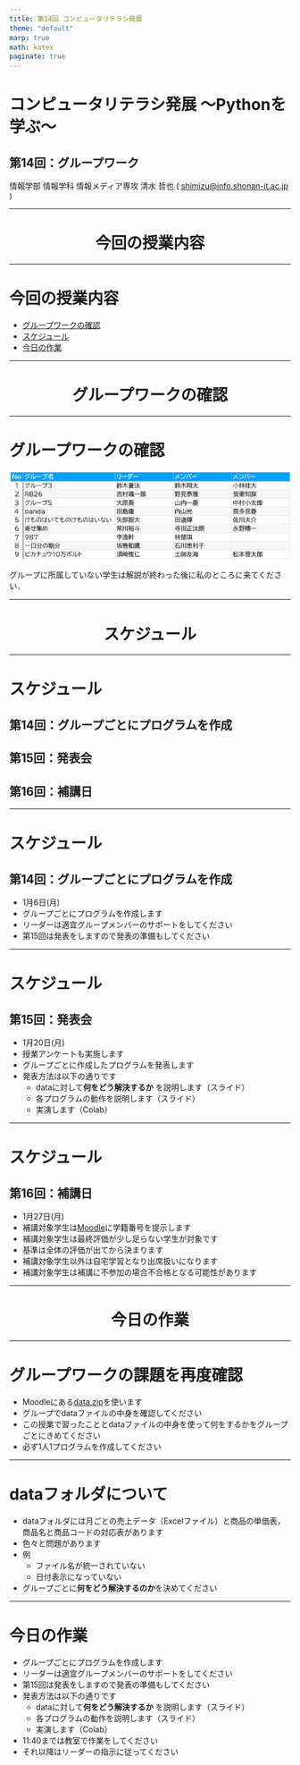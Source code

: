 ```yaml
---
title: 第14回 コンピュータリテラシ発展
theme: "default"
marp: true
math: katex
paginate: true
---
```


# コンピュータリテラシ発展 〜Pythonを学ぶ〜

## 第14回：グループワーク

情報学部 情報学科 情報メディア専攻
清水 哲也 ( shimizu@info.shonan-it.ac.jp )

---

<div Align=center>

# 今回の授業内容

</div>

---

# 今回の授業内容

- [グループワークの確認](#グループワークの確認)
- [スケジュール](#スケジュール)
- [今日の作業](#今日の作業)

---

<div Align=center>

# グループワークの確認

</div>

---

# グループワークの確認

<!-- グループワーク表を作成して貼り付ける -->

![](./img/team-list.png)

グループに所属していない学生は解説が終わった後に私のところに来てください．

---

<div Align=center>

# スケジュール

</div>

---

# スケジュール

## 第14回：グループごとにプログラムを作成

## 第15回：発表会

## 第16回：補講日

---

# スケジュール

## 第14回：グループごとにプログラムを作成

- 1月6日(月)
- グループごとにプログラムを作成します
- リーダーは適宜グループメンバーのサポートをしてください
- 第15回は発表をしますので発表の準備もしてください

---

# スケジュール

## 第15回：発表会

- 1月20日(月)
- 授業アンケートも実施します
- グループごとに作成したプログラムを発表します
- 発表方法は以下の通りです
  - dataに対して**何をどう解決するか** を説明します（スライド）
  - 各プログラムの動作を説明します（スライド）
  - 実演します（Colab）

---

# スケジュール

## 第16回：補講日

- 1月27日(月)
- 補講対象学生は[Moodle](https://moodle2024.shonan-it.ac.jp/course/view.php?id=1341)に学籍番号を提示します
- 補講対象学生は最終評価が少し足らない学生が対象です
- 基準は全体の評価が出てから決まります
- 補講対象学生以外は自宅学習となり出席扱いになります
- 補講対象学生は補講に不参加の場合不合格となる可能性があります

---

<div Align=center>

# 今日の作業

</div>

---

# グループワークの課題を再度確認

- Moodleにある[data.zip](https://moodle2024.shonan-it.ac.jp/mod/resource/view.php?id=46052)を使います
- グループでdataファイルの中身を確認してください
- この授業で習ったこととdataファイルの中身を使って何をするかをグループごとにきめてください
- 必ず1人1プログラムを作成してください

---

# dataフォルダについて

- dataフォルダには月ごとの売上データ（Excelファイル）と商品の単価表，商品名と商品コードの対応表があります
- 色々と問題があります
- 例
  - ファイル名が統一されていない
  - 日付表示になっていない
- グループごとに**何をどう解決するのか**を決めてください

---

# 今日の作業

- グループごとにプログラムを作成します
- リーダーは適宜グループメンバーのサポートをしてください
- 第15回は発表をしますので発表の準備もしてください
- 発表方法は以下の通りです
  - dataに対して**何をどう解決するか** を説明します（スライド）
  - 各プログラムの動作を説明します（スライド）
  - 実演します（Colab）
- 11:40までは教室で作業をしてください
- それ以降はリーダーの指示に従ってください